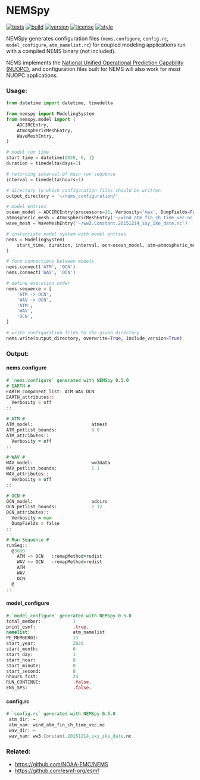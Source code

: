 # NEMSpy
[![tests](https://github.com/noaa-ocs-modeling/NEMSpy/workflows/tests/badge.svg)](https://github.com/noaa-ocs-modeling/NEMSpy/actions?query=workflow%3Atests)
[![build](https://github.com/noaa-ocs-modeling/NEMSpy/workflows/build/badge.svg)](https://github.com/noaa-ocs-modeling/NEMSpy/actions?query=workflow%3Abuild)
[![version](https://img.shields.io/pypi/v/nemspy)](https://pypi.org/project/nemspy)
[![license](https://img.shields.io/github/license/noaa-ocs-modeling/nemspy)](https://creativecommons.org/share-your-work/public-domain/cc0)
[![style](https://sourceforge.net/p/oitnb/code/ci/default/tree/_doc/_static/oitnb.svg?format=raw)](https://sourceforge.net/p/oitnb/code)

NEMSpy generates configuration files (`nems.configure`, `config.rc`, `model_configure`, `atm_namelist.rc`) 
for coupled modeling applications run with a compiled NEMS binary (not included). 

NEMS implements the [National Unified Operational Prediction Capability (NUOPC)](https://www.earthsystemcog.org/projects/nuopc/), 
and configuration files built for NEMS will also work for most NUOPC applications.

### Usage:
```python
from datetime import datetime, timedelta

from nemspy import ModelingSystem
from nemspy.model import (
    ADCIRCEntry,
    AtmosphericMeshEntry,
    WaveMeshEntry,
)

# model run time
start_time = datetime(2020, 6, 1)
duration = timedelta(days=1)

# returning interval of main run sequence
interval = timedelta(hours=1)

# directory to which configuration files should be written
output_directory = '~/nems_configuration/'

# model entries
ocean_model = ADCIRCEntry(processors=11, Verbosity='max', DumpFields=False)
atmospheric_mesh = AtmosphericMeshEntry('~/wind_atm_fin_ch_time_vec.nc')
wave_mesh = WaveMeshEntry('~/ww3.Constant.20151214_sxy_ike_date.nc')

# instantiate model system with model entries
nems = ModelingSystem(
    start_time, duration, interval, ocn=ocean_model, atm=atmospheric_mesh, wav=wave_mesh,
)

# form connections between models
nems.connect('ATM', 'OCN')
nems.connect('WAV', 'OCN')

# define execution order
nems.sequence = [
    'ATM -> OCN',
    'WAV -> OCN',
    'ATM',
    'WAV',
    'OCN',
]

# write configuration files to the given directory
nems.write(output_directory, overwrite=True, include_version=True)
```

### Output:
#### nems.configure
```fortran
# `nems.configure` generated with NEMSpy 0.5.0
# EARTH #
EARTH_component_list: ATM WAV OCN
EARTH_attributes::
  Verbosity = off
::

# ATM #
ATM_model:                      atmesh
ATM_petlist_bounds:             0 0
ATM_attributes::
  Verbosity = off
::

# WAV #
WAV_model:                      ww3data
WAV_petlist_bounds:             1 1
WAV_attributes::
  Verbosity = off
::

# OCN #
OCN_model:                      adcirc
OCN_petlist_bounds:             2 12
OCN_attributes::
  Verbosity = max
  DumpFields = false
::

# Run Sequence #
runSeq::
  @3600
    ATM -> OCN   :remapMethod=redist
    WAV -> OCN   :remapMethod=redist
    ATM
    WAV
    OCN
  @
::
```

#### model_configure
```fortran
# `model_configure` generated with NEMSpy 0.5.0
total_member:            1
print_esmf:              .true.
namelist:                atm_namelist
PE_MEMBER01:             13
start_year:              2020
start_month:             6
start_day:               1
start_hour:              0
start_minute:            0
start_second:            0
nhours_fcst:             24
RUN_CONTINUE:            .false.
ENS_SPS:                 .false.
```

#### config.rc
```fortran
# `config.rc` generated with NEMSpy 0.5.0
 atm_dir: ~
 atm_nam: wind_atm_fin_ch_time_vec.nc
 wav_dir: ~
 wav_nam: ww3.Constant.20151214_sxy_ike_date.nc
```

### Related:
- https://github.com/NOAA-EMC/NEMS
- https://github.com/esmf-org/esmf
